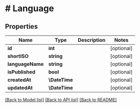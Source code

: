 # # Language

## Properties

Name | Type | Description | Notes
------------ | ------------- | ------------- | -------------
**id** | **int** |  | [optional]
**shortISO** | **string** |  | [optional]
**languageName** | **string** |  | [optional]
**isPublished** | **bool** |  | [optional]
**createdAt** | **\DateTime** |  | [optional]
**updatedAt** | **\DateTime** |  | [optional]

[[Back to Model list]](../../README.md#models) [[Back to API list]](../../README.md#endpoints) [[Back to README]](../../README.md)
